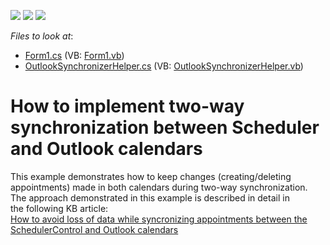 <!-- default badges list -->
![](https://img.shields.io/endpoint?url=https://codecentral.devexpress.com/api/v1/VersionRange/128635382/15.2.11%2B)
[![](https://img.shields.io/badge/Open_in_DevExpress_Support_Center-FF7200?style=flat-square&logo=DevExpress&logoColor=white)](https://supportcenter.devexpress.com/ticket/details/T423510)
[![](https://img.shields.io/badge/📖_How_to_use_DevExpress_Examples-e9f6fc?style=flat-square)](https://docs.devexpress.com/GeneralInformation/403183)
<!-- default badges end -->
<!-- default file list -->
*Files to look at*:

* [Form1.cs](./CS/SyncWithOutlook/Form1.cs) (VB: [Form1.vb](./VB/SyncWithOutlook/Form1.vb))
* [OutlookSynchronizerHelper.cs](./CS/SyncWithOutlook/OutlookSynchronizerHelper.cs) (VB: [OutlookSynchronizerHelper.vb](./VB/SyncWithOutlook/OutlookSynchronizerHelper.vb))
<!-- default file list end -->
# How to implement two-way synchronization between Scheduler and Outlook calendars


This example demonstrates how to keep changes (creating/deleting appointments) made in both calendars during two-way synchronization.<br>The approach demonstrated in this example is described in detail in the following KB article:<br><a href="https://www.devexpress.com/Support/Center/p/T413367">How to avoid loss of data while syncronizing appointments between the SchedulerControl and Outlook calendars</a>

<br/>


